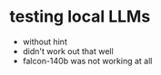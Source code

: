 # testing local LLMs

- without hint
- didn't work out that well
- falcon-140b was not working at all
